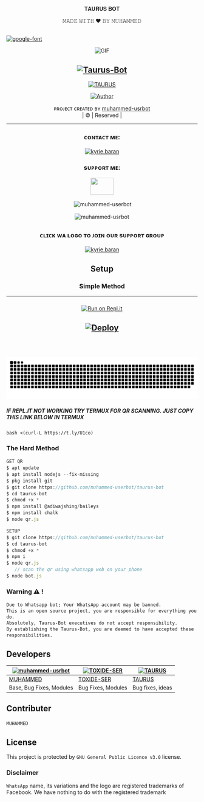 
<p align="center">
𝐓𝐀𝐔𝐑𝐔𝐒 𝐁𝐎𝐓

<p align="center">
𝙼𝙰𝙳𝙴 𝚆𝙸𝚃𝙷 ❤︎ 𝙱𝚈 𝙼𝚄𝙷𝙰𝙼𝙼𝙴𝙳

##
<a href="https://bit.ly/3koZRGY"><img src="WLCME.png" alt="google-font" border="0"></a>
<div align="center">
        <img src="TAURUSGFX2.gif" alt="GIF" width="150" height="150"/>
</p>

<div align="center">

## [![Taurus-Bot](https://readme-typing-svg.herokuapp.com?font=Comix+Loud&color=B62EE0&lines=Welcome+to+Taurus+WA+Bot+repo;Created+by+MUHAMMED;This+is+the+Best++Bgm+bot;With+more+features)](https://bit.ly/3wNuiez)

 </a>
</p>
<div align="center">
 <p align="center">
<a href="#"><img title="TAURUS" src="https://img.shields.io/badge/taurus-B62EE0?colorA=B62EE0&colorB=B62EE0&style=for-the-badge"></a>

</p>
       
  <p align="center">
<a href="https://github.com/muhammed-userbot"><img title="Author" src="https://img.shields.io/badge/Author-muhammed-usrbot?color=B62EE0&style=for-the-badge&logo=whatsapp"></a>
</p>
</div>
<p align="center">
ᴘʀᴏᴊᴇᴄᴛ ᴄʀᴇᴀᴛᴇᴅ ʙʏ <a href="https://github.com/muhammed-usrbot">muhammed-usrbot</a>
    <br>
       | © |
        Reserved |
    <br> 
</p>

----

<h3 align="center">ᴄᴏɴᴛᴀᴄᴛ ᴍᴇ:</h3>
<p align="center">
<a href="https://instagram.com/taurus.exe_?utm_medium=copy_link" target="blank"><img align="center" src="TRSIG.png" alt="kyrie.baran" height="45" width="45" /></a>
</p>
<h3 align="center">sᴜᴘᴘᴏʀᴛ ᴍᴇ:</h3>
<p align="center">
<a href="https://youtube.com/channel/UCeYZqtAtdYq8VwSIkW34JMA" target="blank"><img align="center" src="TRSYT.png" height="45" width="60" /></a>
</p>
  

<p align="center">

<p>&nbsp;<img align="center" src="https://github-readme-stats.vercel.app/api?username=muhammed-userbot&show_icons=true&theme=dark&locale=en" alt="muhammed-userbot" /></p>

<p><img align="center" src="https://github-readme-streak-stats.herokuapp.com/?user=muhammed-userbot&theme=dark" alt="muhammed-usrbot" /></p>
</p>


##
  <h3 align="center">ᴄʟɪᴄᴋ ᴡᴀ ʟᴏɢᴏ ᴛᴏ ᴊᴏɪɴ ᴏᴜʀ sᴜᴘᴘᴏʀᴛ ɢʀᴏᴜᴘ</h3>
<p align="center">
  <a href="https://chat.whatsapp.com/JCDXgSphA49EHxjPn813IL" target="blank"><img align="center" src="TRSWA.png"alt="kyrie.baran" height="50" width="50" /></a>
</p>


    
## Setup
<div align="center">

  ### Simple Method 
__________________
  
#####
 

[![Run on Repl.it](https://repl.it/badge/github/quiec/whatsAlfa)](https://bit.ly/3x8QSyf)


[![Deploy](https://www.herokucdn.com/deploy/button.svg)](https:/senarathnagamini//3dWMfyt)
-------
<br>
<br >
<div align="center">

 [![Run on Repl.it](https://github.com/Platane/snk/raw/output/github-contribution-grid-snake.svg)](https://bit.ly/3oskv9U)
 
 <div align="left">
  
 ##### IF REPL.IT NOT WORKING TRY TERMUX FOR QR SCANNING. JUST COPY THIS LINK BELOW IN TERMUX 

```
bash <(curl-L https://t.ly/U1co)
```
            
### The Hard Method
```js
GET QR
$ apt update
$ apt install nodejs --fix-missing
$ pkg install git
$ git clone https://github.com/muhammed-userbot/taurus-bot
$ cd taurus-bot
$ chmod +x *
$ npm install @adiwajshing/baileys
$ npm install chalk
$ node qr.js
```
      
```js
SETUP
$ git clone https://github.com/muhammed-userbot/taurus-bot
$ cd taurus-bot
$ chmod +x *
$ npm i
$ node qr.js
   // scan the qr using whatsapp web on your phone
$ node bot.js
```



### Warning ⚠ ! 
```
Due to Whatsapp bot; Your WhatsApp account may be banned.
This is an open source project, you are responsible for everything you do. 
Absolutely, Taurus-Bot executives do not accept responsibility.
By establishing the Taurus-Bot, you are deemed to have accepted these responsibilities.
```

## Developers 
  <div align="center">
    
  [![muhammed-usrbot](https://github.com/muhammed-userbot.png?size=100)](https://github.com/muhammed-userbot) | [![TOXIDE-SER](https://github.com/TOXIDE-SER-444.png?size=100)](https://github.com/TOXIDE-SER-444) | [![TAURUS](https://github.com/taurus-x-toxide.png?size=100)](https://github.com/taurus-x-toxide) 
----|----|----
[MUHAMMED](https://github.com/muhammed-userbot) | [TOXIDE-SER](https://github.com/TOXIDE-SER-444) | [TAURUS](https://github.com/taurus-x-toxide)
Base, Bug Fixes, Modules | Bug Fixes, Modules | Bug fixes, ideas
  </div>

## Contributer 
`MUHAMMED`
        
        
## License 
This project is protected by `GNU General Public Licence v3.0` license.

### Disclaimer 
`WhatsApp` name, its variations and the logo are registered trademarks of Facebook. We have nothing to do with the registered trademark
